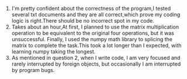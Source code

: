 1. I'm pretty confident about the correctness of the program,I tested several txt documents and they are all correct,which prove my coding logic is right.There should be no incorrect spot in my code.
2. Takes about an hour,At first, I planned to use the matrix multiplication operation to be equivalent to the original four operations, but it was unsuccessful. Finally, I used the numpy math library to splicing the matrix to complete the task.This took a lot longer than I expected, with learning numpy taking the longest.
3. As mentioned in question 2, when I write code, I am very focused and rarely interrupted by foreign objects, but occasionally I am interrupted by program bugs.
